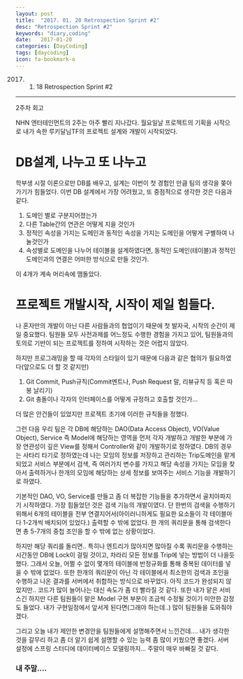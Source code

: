 ```yaml
---
layout: post
title:  "2017. 01. 20 Retrospection Sprint #2"
desc: "Retrospection Sprint #2"
keywords: "diary,coding"
date:   2017-01-20
categories: [DayCoding]
tags: [daycoding]
icon: fa-bookmark-o
---
```


2017. 01. 18 Retrospection Sprint #2

---

2주차 회고

NHN 엔터테인먼트의 2주는 아주 빨리 지나갔다.
월요일날 프로젝트의 기획을 시작으로 내가 속한 루키달님TF의 프로젝트 설계와 개발이 시작되었다.

# DB설계, 나누고 또 나누고

학부생 시절 이론으로만 DB를 배우고, 설계는 이번이 첫 경험인 만큼 팀의 생각을 쫒아가기가 힘들었다.
이번 DB 설계에서 가장 어려웠고, 또 중점적으로 생각한 것은 다음과 같다.

1. 도메인 별로 구분지어졌는가
2. 다른 Table간의 연관은 어떻게 지을 것인가
3. 정적인 속성을 가지는 도메인과 동적인 속성을 가지는 도메인을 어떻게 구별하여 나눌것인가
4. 속성별로 도메인을 나누어 테이블을 설계하였다면, 동적인 도메인(테이블)과 정적인 도메인과의 연결은 어떠한 방식으로 만들 것인가.

이 4개가 계속 머리속에 맴돌았다.

# 프로젝트 개발시작, 시작이 제일 힘들다.
나 혼자만의 개발이 아닌 다른 사람들과의 협업이기 때문에 첫 발자국, 시작의 순간이 제일 중요했다.
팀원들 모두 사전과제를 어느정도 수행한 경험을 가지고 있어, 팀원들과의 토의로 기반이 되는 프로젝트를 정하여 시작하는 것은 어렵지 않았다.

하지만 프로그래밍을 할 때 각자의 스타일이 있기 때문에 다음과 같은 협의가 필요하였다(앞으로도 더 할 것 같지만)
1. Git Commit, Push규칙(Commit멘트나, Push Request 말, 리뷰규칙 등 혹은 따봉 날리기)
2. Git 충돌이나 각자의 인터페이스를 어떻게 규정하고 호출할 것인가...

더 많은 안건들이 있었지만 프로젝트 초기에 이러한 규칙들을 정했다.

그런 다음 우리 팀은 각 DB에 해당하는 DAO(Data Access Object), VO(Value Object), Service 즉 Model에 해당하는 영역을 먼저 각자 개발하고 개발한 부분에 가장 연관성이 깊은 View를 정해서 Controller와 같이 개발하기로 정하였다.
DB의 경우는 사타리 타기로 정하였는데 나는 모임의 정보를 저장하고 관리하는 Trip도메인을 맡게 되었고 서비스 부분에서 검색, 즉 여러가지 변수를 가지고 해당 속성을 가지는 모임을 찾아서 출력하거나 한개의 모임에 해당하는 상세 정보를 보여주는 서비스 기능을 개발하기로 하였다.

기본적인 DAO, VO, Service를 만들고 좀 더 복잡한 기능들을 추가하면서 골치아파지기 시작하였다.
가장 힘들었던 것은 검색 기능의 개발이였다. 단 한번의 검색을 수행하기 위해서 6개의 테이블을 전부 연결지어서(아이러니하게도 필요한 요소들이 각 테이블마다 1-2개씩 배치되어 있었다.) 출력할 수 밖에 없었다.
한 개의 쿼리문을 통해 검색한다면 총 5-7개의 중첩 조인을 할 수 밖에 없는 상황이었다.

하지만 해당 쿼리를 돌리면.. 특히나 엔트리가 많아지면 많아질 수록 쿼리문을 수행하는 시간동안 DB에 Lock이 걸릴 것이고, 차라리 모든 정보를 Trip에 넣는 방법이 더 나을듯 했다.
그래서 오늘, 어쩔 수 없이 몇개의 테이블에 반정규화를 통해 중복된 데이터를 넣을 수 밖에 없었다. 또한 한개의 쿼리문이 아닌 각 테이블에서 최소한의 검색과 조인을 수행하고 나온 결과를 서버에서 취합하는 방식으로 바꾸었다.
아직 코드가 완성되지 않았지만.. 코드가 많이 늘어나는 대신 속도가 좀 더 빨라질 것 같다. 또한 내가 맡은 서비스긴 하지만 다른 팀원들이 맡은 Model 구현 부분이 조금씩 수정될 것이기 미안한 감정도 들었다. 내가 구현일정에서 앞서게 된다면(그래야 하는데..) 많이 팀원들을 도와줘야겠다.

그리고 오늘 내가 제안한 변경안을 팀원들에게 설명해주면서 느낀건데.... 내가 생각한 것을 갈무리 하고 좀 더 알기 쉽게 설명할 수 있는 능력 좀 많이 키웠으면 좋겠다.
서버 설정에 스프링 스터디에 데이터베이스 모델링까지... 주말이 매우 바빠질 것 같다.

### 내 주말....